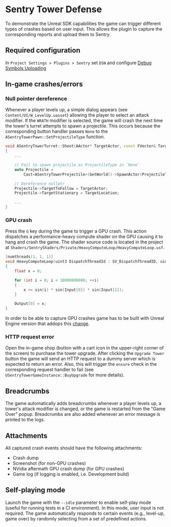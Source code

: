 # Sentry Tower Defense

To demonstrate the Unreal SDK capabilities the game can trigger different types of crashes based on user input. This allows the plugin to capture the corresponding reports and upload them to Sentry.

## Required configuration 

In `Project Settings > Plugins > Sentry` set `DSN` and configure [Debug Symbols Uploading](https://docs.sentry.io/platforms/unreal/configuration/debug-symbols/)

## In-game crashes/errors

### Null pointer dereference

Whenever a player levels up, a simple dialog appears (see `Content/UI/W_LevelUp.uasset`) allowing the player to select an attack modifier.
If the `WRATH` modifier is selected, the game will crash the next time the tower's turret attempts to spawn a projectile.
This occurs because the corresponding button handler passes `None` to the `ASentryTowerPawn::SetProjectileType` function.

```cpp
void ASentryTowerTurret::Shoot(AActor* TargetActor, const FVector& TargetLocation)
{
	...

    // Fail to spawn projectile as ProjectileType in `None`
	auto Projectile = 
		Cast<ASentryTowerProjectile>(GetWorld()->SpawnActor(ProjectileType, &SpawnLocation, &SpawnRotation));

    // Dereference nullptr
	Projectile->TargetToFollow = TargetActor;
	Projectile->TargetStationary = TargetLocation;

    ...
}
```

### GPU crash

Press the `G` key during the game to trigger a GPU crash.
This action dispatches a performance-heavy compute shader on the GPU causing it to hang and crash the game.
The shader source code is located in the project at `Shaders/SentryShaders/Private/HeavyComputeLoop/HeavyComputeLoop.usf`.

```cpp
[numthreads(1, 1, 1)]
void HeavyComputeLoop(uint3 DispatchThreadId : SV_DispatchThreadID, uint GroupIndex : SV_GroupIndex)
{
	float x = 0;

	for (int i = 0; i < 10000000000; ++i)
	{
		x += sin(i) * sin(Input[0]) * sin(Input[1]);
	}

	Output[0] = x;
}
```

In order to be able to capture GPU crashes game has to be built with Unreal Engine version that addops this [change](https://github.com/EpicGames/UnrealEngine/pull/12648).

### HTTP request error

Open the in-game shop (button with a cart icon in the upper-right corner of the screen) to purchase the tower upgrade. After clicking the `Upgrade Tower` button the game will send an HTTP request to a dummy server which is expected to return an error. Also, this will trigger the `ensure` check in the corresponding request handler to fail (see `USentryTowerGameInstance::BuyUpgrade` for more details).

## Breadcrumbs

The game automatically adds breadcrumbs whenever a player levels up, a tower's attack modifier is changed, or the game is restarted from the "Game Over" popup.
Breadcrumbs are also added whenever an error message is printed to the logs.

## Attachments

All captured crash events should have the following attachments:

- Crash dump
- Screenshot (for non-GPU crashes)
- NVidia aftermath GPU crash dump (for GPU crashes)
- Game log (if logging is enabled, i.e. Development build)

## Self-playing mode

Launch the game with the `--idle` parameter to enable self-play mode (useful for running tests in a CI environment). In this mode, user input is not required. The game automatically responds to certain events (e.g., level-up, game over) by randomly selecting from a set of predefined actions.